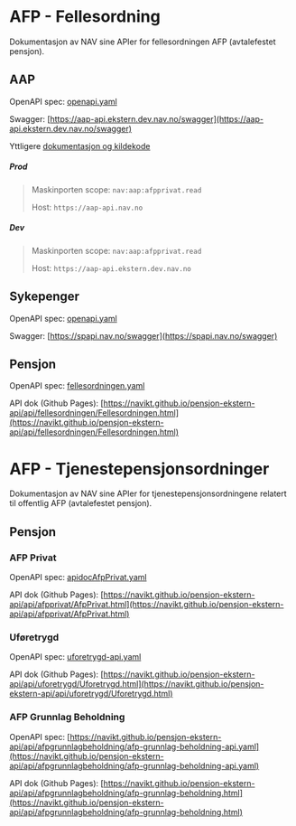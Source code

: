 # AFP - Fellesordning
Dokumentasjon av NAV sine APIer for fellesordningen AFP (avtalefestet pensjon).

## AAP
OpenAPI spec: [openapi.yaml](https://aap-api.ekstern.dev.nav.no/swagger/openapi.yaml) 

Swagger: [https://aap-api.ekstern.dev.nav.no/swagger](https://aap-api.ekstern.dev.nav.no/swagger)

Yttligere [dokumentasjon og kildekode](https://github.com/navikt/aap-api)

##### Prod
> Maskinporten scope: `nav:aap:afpprivat.read`
> 
> Host: `https://aap-api.nav.no`

##### Dev
> Maskinporten scope: `nav:aap:afpprivat.read`
>
> Host: `https://aap-api.ekstern.dev.nav.no`

## Sykepenger
OpenAPI spec: [openapi.yaml](https://spapi.nav.no/swagger/openapi.yml) 

Swagger: [https://spapi.nav.no/swagger](https://spapi.nav.no/swagger)

## Pensjon
OpenAPI spec: [fellesordningen.yaml](https://navikt.github.io/pensjon-ekstern-api/api/fellesordningen/fellesordningen.yaml)

API dok (Github Pages): [https://navikt.github.io/pensjon-ekstern-api/api/fellesordningen/Fellesordningen.html](https://navikt.github.io/pensjon-ekstern-api/api/fellesordningen/Fellesordningen.html)

# AFP - Tjenestepensjonsordninger
Dokumentasjon av NAV sine APIer for tjenestepensjonsordningene relatert til offentlig AFP (avtalefestet pensjon).

## Pensjon

### AFP Privat
OpenAPI spec: [apidocAfpPrivat.yaml](https://navikt.github.io/pensjon-ekstern-api/api/afpprivat/apidocAfpPrivat.yaml)

API dok (Github Pages): [https://navikt.github.io/pensjon-ekstern-api/api/afpprivat/AfpPrivat.html](https://navikt.github.io/pensjon-ekstern-api/api/afpprivat/AfpPrivat.html)

### Uføretrygd
OpenAPI spec: [uforetrygd-api.yaml](https://navikt.github.io/pensjon-ekstern-api/api/uforetrygd/uforetrygd-api.yaml)

API dok (Github Pages): [https://navikt.github.io/pensjon-ekstern-api/api/uforetrygd/Uforetrygd.html](https://navikt.github.io/pensjon-ekstern-api/api/uforetrygd/Uforetrygd.html)

### AFP Grunnlag Beholdning
OpenAPI spec: [https://navikt.github.io/pensjon-ekstern-api/api/afpgrunnlagbeholdning/afp-grunnlag-beholdning-api.yaml](https://navikt.github.io/pensjon-ekstern-api/api/afpgrunnlagbeholdning/afp-grunnlag-beholdning-api.yaml)

API dok (Github Pages): [https://navikt.github.io/pensjon-ekstern-api/api/afpgrunnlagbeholdning/afp-grunnlag-beholdning.html](https://navikt.github.io/pensjon-ekstern-api/api/afpgrunnlagbeholdning/afp-grunnlag-beholdning.html)
